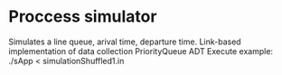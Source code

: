 # Proccess simulator 
Simulates a line queue, arival time, departure time. Link-based implementation of data collection PriorityQueue ADT
Execute example: ./sApp < simulationShuffled1.in
